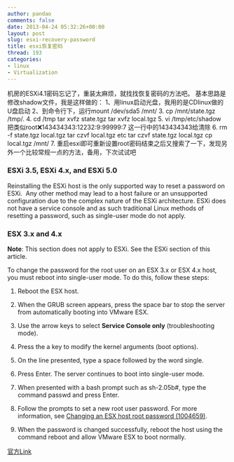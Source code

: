 ```yaml
---
author: pandao
comments: false
date: 2013-04-24 05:32:26+00:00
layout: post
slug: esxi-recovery-password
title: esxi恢复密码
thread: 193
categories:
- linux
- Virtualization
---
```








机房的ESXi4.1密码忘记了，重装太麻烦，就找找恢复密码的方法吧。
基本思路是修改shadow文件，我是这样做的：
1、用linux启动光盘，我用的是CDlinux做的U盘启动
2、到命令行下，运行mount /dev/sda5 /mnt/
3. cp /mnt/state.tgz /tmp/.
4. cd /tmp
tar xvfz state.tgz
tar xvfz local.tgz
5. vi /tmp/etc/shadow
把类似root:x:143434343:12232:9:99999:7
这一行中的143434343给清除
6. rm -f state.tgz local.tgz
tar czvf local.tgz etc
tar czvf state.tgz local.tgz
cp local.tgz /mnt/
7. 重启esxi即可重新设置root密码结束之后又搜索了一下，发现另外一个比较常规一点的方法，备用，下次试试吧


### ESXi 3.5, ESXi 4.x, and ESXi 5.0




Reinstalling the ESXi host is the only supported way to reset a password on ESXi.  Any other method may lead to a host failure or an unsupported configuration due to the complex nature of the ESXi architecture. ESXi does not have a service console and as such traditional Linux methods of resetting a password, such as single-user mode do not apply. 




### ESX 3.x and 4.x







**Note**: This section does not apply to ESXi. See the ESXi section of this article.







To change the password for the root user on an ESX 3.x or ESX 4.x host, you must reboot into single-user mode. To do this, follow these steps:





	
  1. Reboot the ESX host.

	
  2. When the GRUB screen appears, press the space bar to stop the server from automatically booting into VMware ESX.

	
  3. Use the arrow keys to select **Service Console only** (troubleshooting mode).

	
  4. Press the a key to modify the kernel arguments (boot options).

	
  5. On the line presented, type a space followed by the word single.

	
  6. Press Enter. The server continues to boot into single-user mode.

	
  7. When presented with a bash prompt such as sh-2.05b#, type the command passwd and press Enter.

	
  8. Follow the prompts to set a new root user password. For more information, see [Changing an ESX host root password (1004659)](http://kb.vmware.com/selfservice/microsites/search.do?cmd=displayKC&docType=kc&docTypeID=DT_KB_1_1&externalId=1004659).


	
  9. When the password is changed successfully, reboot the host using the command reboot and allow VMware ESX to boot normally.











[官方Link](http://kb.vmware.com/selfservice/microsites/search.do?cmd=displayKC&docType=kc&externalId=1317898&sliceId=1&docTypeID=DT_KB_1_1&dialogID=86810079&stateId=0)
